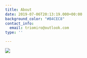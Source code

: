 ```yaml
---
title: About
date: 2019-07-06T20:13:19.000+00:00
background_color: "#B4CEC8"
contact_info:
  email: triomiro@outlook.com
type: ''

---
```

![](/images/2021_06_06_affiche_trio_miro_original_srgb_low_4096.jpg)
